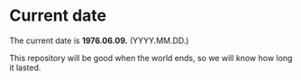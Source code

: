 # Current date

The current date is **1976.06.09.** (YYYY.MM.DD.)

This repository will be good when the world ends, so we will know how long it lasted.